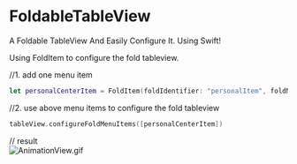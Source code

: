 # FoldableTableView
A Foldable TableView And Easily Configure It. Using Swift!

Using FoldItem to configure the fold tableview.

//1. add one menu item
```swift
let personalCenterItem = FoldItem(foldIdentifier: "personalItem", foldName:"Personal Center")

```

//2. use above menu items to configure the fold tableview 
```swift
tableView.configureFoldMenuItems([personalCenterItem])
```

// result 
<br>
![AnimationView.gif]("https://github.com/liuwin7/FoldableTableView/raw/master/AnimationView.gif")

